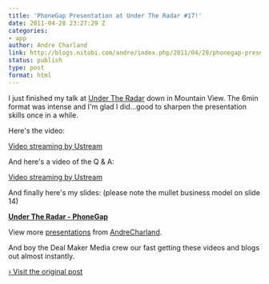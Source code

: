 ```yaml
---
title: 'PhoneGap Presentation at Under The Radar #17!'
date: 2011-04-28 23:27:29 Z
categories:
- app
author: Andre Charland
link: http://blogs.nitobi.com/andre/index.php/2011/04/28/phonegap-presentation-at-under-the-radar-17/
status: publish
type: post
format: html
---
```


I just finished my talk at [Under The Radar](http://www.undertheradarblog.com/blog/phonegap-presents-at-under-the-radar/) down in Mountain View. The 6min format was intense and I'm glad I did…good to sharpen the presentation skills once in a while.

Here's the video:

[Video streaming by Ustream](http://www.ustream.tv/)

And here's a video of the Q & A:

[Video streaming by Ustream](http://www.ustream.tv/)

And finally here's my slides: (please note the mullet business model on slide 14)

**[Under The Radar - PhoneGap](http://www.slideshare.net/AndreCharland/under-the-radar-phonegap)**

View more [presentations](http://www.slideshare.net/) from [AndreCharland](http://www.slideshare.net/AndreCharland).

And boy the Deal Maker Media crew our fast getting these videos and blogs out almost instantly.

[› Visit the original post](http://blogs.nitobi.com/andre/index.php/2011/04/28/phonegap-presentation-at-under-the-radar-17/)
